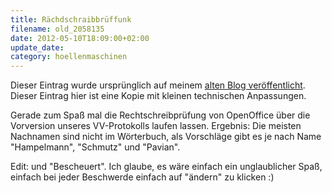 ```yaml
---
title: Rächdschraibbrüffunk
filename: old_2058135
date: 2012-05-10T18:09:00+02:00
update_date:
category: hoellenmaschinen
---
```

Dieser Eintrag wurde ursprünglich auf meinem [alten Blog veröffentlicht](https://stu.blogger.de/stories/2058135/). Dieser Eintrag hier ist eine Kopie mit kleinen technischen Anpassungen.

Gerade zum Spaß mal die Rechtschreibprüfung von OpenOffice über die Vorversion unseres VV-Protokolls laufen lassen.
Ergebnis: Die meisten Nachnamen sind nicht im Wörterbuch, als Vorschläge gibt es je nach Name "Hampelmann", "Schmutz" und "Pavian".

Edit: und "Bescheuert". Ich glaube, es wäre einfach ein unglaublicher Spaß, einfach bei jeder Beschwerde einfach auf "ändern" zu klicken :)
